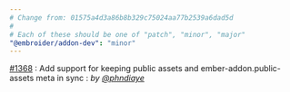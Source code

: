 ```yaml
---
# Change from: 01575a4d3a86b8b329c75024aa77b2539a6dad5d
#
# Each of these should be one of "patch", "minor", "major"
"@embroider/addon-dev": "minor"
---
```


[#1368](https://github.com/embroider-build/embroider/pull/1368) : Add support for keeping public assets and ember-addon.public-assets meta in sync : _by [@phndiaye](https://github.com/phndiaye)_
